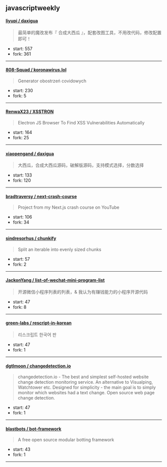 ## javascriptweekly

#### [liyupi / daxigua](https://github.com/liyupi/daxigua)

> 最简单的魔改发布『 合成大西瓜 』，配套改图工具，不用改代码，修改配置即可！

+ start: 557
+ fork: 361

----


#### [808-Squad / koronawirus.lol](https://github.com/808-Squad/koronawirus.lol)

> Generator obostrzeń covidowych

+ start: 230
+ fork: 5

----


#### [RenwaX23 / XSSTRON](https://github.com/RenwaX23/XSSTRON)

> Electron JS Browser To Find XSS Vulnerabilities Automatically

+ start: 164
+ fork: 25

----


#### [xiaopengand / daxigua](https://github.com/xiaopengand/daxigua)

> 大西瓜，合成大西瓜源码，破解版源码，支持模式选择，分数选择

+ start: 133
+ fork: 120

----


#### [bradtraversy / next-crash-course](https://github.com/bradtraversy/next-crash-course)

> Project from my Next.js crash course on YouTube

+ start: 106
+ fork: 34

----


#### [sindresorhus / chunkify](https://github.com/sindresorhus/chunkify)

> Split an iterable into evenly sized chunks

+ start: 57
+ fork: 2

----


#### [JackonYang / list-of-wechat-mini-program-list](https://github.com/JackonYang/list-of-wechat-mini-program-list)

> 开源微信小程序列表的列表，& 我认为有赚钱能力的小程序开源代码

+ start: 47
+ fork: 8

----


#### [green-labs / rescript-in-korean](https://github.com/green-labs/rescript-in-korean)

> 리스크립트 한국어 판

+ start: 47
+ fork: 1

----


#### [dgtlmoon / changedetection.io](https://github.com/dgtlmoon/changedetection.io)

> changedetection.io - The best and simplest self-hosted website change detection monitoring service. An alternative to Visualping, Watchtower etc. Designed for simplicity - the main goal is to simply monitor which websites had a text change. Open source web page change detection.

+ start: 47
+ fork: 1

----


#### [blastbots / bot-framework](https://github.com/blastbots/bot-framework)

> A free open source modular botting framework

+ start: 43
+ fork: 1

----

